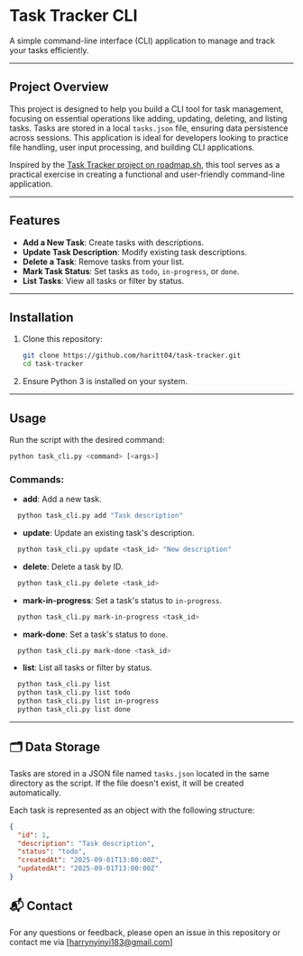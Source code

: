 # Task Tracker CLI

A simple command-line interface (CLI) application to manage and track your tasks efficiently.

---

## Project Overview

This project is designed to help you build a CLI tool for task management, focusing on essential operations like adding, updating, deleting, and listing tasks. Tasks are stored in a local `tasks.json` file, ensuring data persistence across sessions. This application is ideal for developers looking to practice file handling, user input processing, and building CLI applications.

Inspired by the [Task Tracker project on roadmap.sh](https://roadmap.sh/projects/task-tracker), this tool serves as a practical exercise in creating a functional and user-friendly command-line application.

---

## Features

* **Add a New Task**: Create tasks with descriptions.
* **Update Task Description**: Modify existing task descriptions.
* **Delete a Task**: Remove tasks from your list.
* **Mark Task Status**: Set tasks as `todo`, `in-progress`, or `done`.
* **List Tasks**: View all tasks or filter by status.

---

## Installation

1. Clone this repository:

   ```bash
   git clone https://github.com/haritt04/task-tracker.git
   cd task-tracker
   ```



2. Ensure Python 3 is installed on your system.

---

## Usage

Run the script with the desired command:

```bash
python task_cli.py <command> [<args>]
```



### Commands:

* **add**: Add a new task.

```bash
  python task_cli.py add "Task description"
```



* **update**: Update an existing task's description.

```bash
  python task_cli.py update <task_id> "New description"
```



* **delete**: Delete a task by ID.

```bash
  python task_cli.py delete <task_id>
```



* **mark-in-progress**: Set a task's status to `in-progress`.

```bash
  python task_cli.py mark-in-progress <task_id>
```



* **mark-done**: Set a task's status to `done`.

```bash
  python task_cli.py mark-done <task_id>
```



* **list**: List all tasks or filter by status.

```bash
  python task_cli.py list
  python task_cli.py list todo
  python task_cli.py list in-progress
  python task_cli.py list done
```



---

## 🗂️ Data Storage

Tasks are stored in a JSON file named `tasks.json` located in the same directory as the script. If the file doesn't exist, it will be created automatically.

Each task is represented as an object with the following structure:

```json
{
  "id": 1,
  "description": "Task description",
  "status": "todo",
  "createdAt": "2025-09-01T13:00:00Z",
  "updatedAt": "2025-09-01T13:00:00Z"
}
```

## 📬 Contact

For any questions or feedback, please open an issue in this repository or contact me via [harrynyinyi183@gmail.com]
